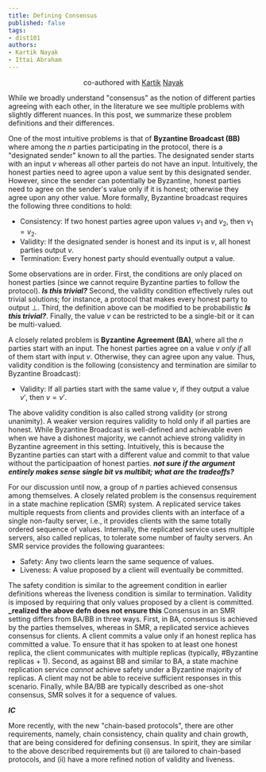 ```yaml
---
title: Defining Consensus
published: false
tags:
- dist101
authors:
- Kartik Nayak
- Ittai Abraham
---
```


<p align="center">
  co-authored with <a href="https://users.cs.duke.edu/~kartik">Kartik</a> <a href="https://twitter.com/kartik1507">Nayak</a>
</p>

While we broadly understand "consensus" as the notion of different parties agreeing with each other, in the literature we see multiple problems with slightly different nuances. In this post, we summarize these problem definitions and their differences.

One of the most intuitive problems is that of **Byzantine Broadcast (BB)** where among the $n$ parties participating in the protocol, there is a "designated sender" known to all the parties. The designated sender starts with an input $v$ whereas all other parteis do not have an input. Intuitively, the honest parties need to agree upon a value sent by this designated sender. However, since the sender can potentially be Byzantine, honest parties need to agree on the sender's value only if it is honest; otherwise they agree upon any other value. More formally, Byzantine broadcast requires the following three conditions to hold:
- Consistency: If two honest parties agree upon values $v_1$ and $v_2$, then $v_1 = v_2$.
- Validity: If the designated sender is honest and its input is $v$, all honest parties output $v$.
- Termination: Every honest party should eventually output a value.

Some observations are in order. First, the conditions are only placed on honest parties (since we cannot require Byzantine parties to follow the protocol). **_Is this trivial?_** Second, the validity condition effectively rules out trivial solutions; for instance, a protocol that makes every honest party to output $\bot$. Third, the definition above can be modified to be probabilistic **_Is this trivial?_**. Finally, the value $v$ can be restricted to be a single-bit or it can be multi-valued.

A closely related problem is **Byzantine Agreement (BA)**, where all the $n$ parties start with an input. The honest parties agree on a value $v$ _only if_ all of them start with input $v$. Otherwise, they can agree upon any value. Thus, validity condition is the following (consistency and termination are similar to Byzantine Broadcast):
- Validity: If all parties start with the same value $v$, if they output a value $v'$, then $v = v'$. 

The above validity condition is also called strong validity (or strong unanimity). A weaker version requires validity to hold only if all parties are honest. While Byzantine Broadcast is well-defined and achievable even when we have a dishonest majority, we cannot achieve strong validity in Byzantine agreement in this setting. Intuitively, this is because the Byzantine parties can start with a different value and commit to that value without the participaation of honest parties. **_not sure if the argument entirely makes sense_** **_single bit vs multibit; what are the tradeoffs?_**

For our discussion until now, a group of $n$ parties achieved consensus among themselves. A closely related problem is the consensus requirement in a state machine replication (SMR) system. A replicated service takes multiple requests from clients and provides clients with an interface of a single non-faulty server, i.e., it provides clients with the same totally ordered sequence of values. Internally, the replicated service uses multiple servers, also called replicas, to tolerate some number of faulty servers. An SMR service provides the following guarantees:
- Safety: Any two clients learn the same sequence of values.
- Liveness: A value proposed by a client will eventually be committed.

The safety condition is similar to the agreement condition in earlier definitions whereas the liveness condition is similar to termination. Validity is imposed by requiring that only values proposed by a client is committed. **_realized the above defn does not ensure this** Consensus in an SMR setting differs from BA/BB in three ways. First, in BA, consensus is achieved by the parties themselves, whereas in SMR, a replicated service achieves consensus for clients. A client commits a value only if an honest replica has committed a value. To ensure that it has spoken to at least one honest replica, the client communicates with multiple replicas (typically, #Byzantine replicas + 1). Second, as against BB and similar to BA, a state machine replication service _cannot_ achieve safety under a Byzantine majority of replicas. A client may not be able to receive sufficient responses in this scenario. Finally, while BA/BB are typically described as one-shot consensus, SMR solves it for a sequence of values. 


**_IC_**

More recently, with the new "chain-based protocols", there are other requirements, namely, chain consistency, chain quality and chain growth, that are being considered for defining consensus. In spirit, they are similar to the above described requirements but (i) are tailored to chain-based protocols, and (ii) have a more refined notion of validity and liveness.
